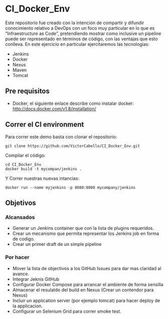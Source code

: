 # CI_Docker_Env
Este repositorio fue creado con la intención de compartir y  difundir conocimiento relativo a DevOps con un foco muy particular en lo que es “Infraestructure as  Code”, pretendiendo mostrar como inclusive un pipeline  puede ser representado en términos de código, con las ventajas que esto conlleva. 
En este ejercicio en particular ejercitaremos las tecnologías:
* Jenkins
* Docker
* Nexus
* Maven
* Tomcat

## Pre requisitos

* Docker, el siguiente enlace describe como instalar docker: http://docs.docker.com/v1.8/installation/

## Correr el CI environment
Para correr este demo basta con clonar el repositorio:
```
git clone https://github.com/VictorCabello/CI_Docker_Env.git
```

Compilar el código:
```
cd CI_Docker_Env
docker build -t mycompan/jenkins .
```

Y Correr nuestras nuevas intancias:
```
docker run --name myjenkins -p 8080:8080 mycompany/jenkins
```


## Objetivos

### Alcansados

* Generar un Jenkins container que con la lista de plugins requeridos.
* Crear un mecanismo que permita representar los Jenkins job en forma de codigo.
* Crear un primer draft de un simple pipeline

### Por hacer

* Mover la lista de objectivos a los GitHub Issues para dar mas claridad al avance.
* Integrar Jeknis GitHub
* Configurar Docker Compose para arrancar el ambiente de forma sensilla
* Almacenar el resulatdo del build en Nexus (Crear un contendor para Nexus)
* Incluir un application server (por ejemplo tomcat) para hacer deploy de la applicacion.
* Configurar un Selenium Grid para correr smoke test.


